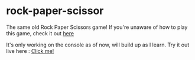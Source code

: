 # rock-paper-scissor

The same old Rock Paper Scissors game! 
If you're unaware of how to play this game, check it out <a href="https://en.wikipedia.org/wiki/Rock_paper_scissors">here</a> 

It's only working on the console as of now, will build up as I learn.
Try it out live here : <a href="https://arjuniest.github.io/rock-paper-scissor/" target=_blank>Click me!</a>

